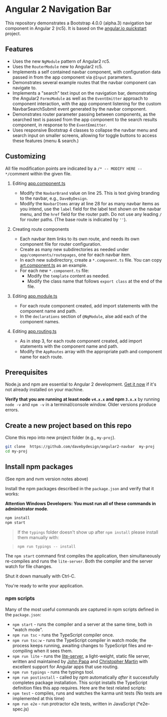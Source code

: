 # Angular 2 Navigation Bar
<!--
[![Build Status][travis-badge]][travis-badge-url]
-->
This repository demonstrates a Bootstrap 4.0.0 (alpha.3) navigation bar component in Angular 2 (rc5).  It is based on the  [angular.io quickstart](https://angular.io/docs/ts/latest/quickstart.html) project.



## Features
* Uses the new `NgModule` pattern of Angular2 rc5.
* Uses the `RouterModule` new to Angular2 rc5.
* Implements a self contained navbar component, with configuration data passed in from the app component via `@Input` parameters.
* Demonstrates several example routes that the navbar component can navigate to.
* Implements a "search" text input on the navigation bar, demonstrating the Angular2 `FormsModule` as well as the `EventEmitter` approach to component interaction, with the app component listening for the custom NavbarSearchSubmit event generated by the navbar component.
* Demonstrates router parameter passing between components, as the searched text is passed from the app component to the search results component, in response to the `EventEmmitter`.
* Uses responsive Bootstrap 4 classes to collapse the navbar menu and search input on smaller screens, allowing for toggle buttons to access these features (menu & search.)

## Customizing
All file modification points are indicated by a `/* -- MODIFY HERE -- */`comment within the given file.

1. Editing [app.component.ts](https://github.com/davebydesign/angular2_quickstart_rc5/blob/master/app/app.component.ts)
   * Modify the `NavbarBrand` value on line 25. This is text giving branding to the navbar, e.g., `DaveByDesign`.
   * Modify the `NavbarItems` array at line 28 for as many navbar items as you intend, use the `label` field for the label text shown on the navbar menu, and the `href` field for the router path. Do not use any leading `/` for router paths. (The base route is indicated by `''`).

2. Creating route components
   * Each navbar item links to its own route, and needs its own component file for router configuration.
   * Create as many new subdirectories as needed under `app/components/routepages`, one for each navbar item.
   * In each new subdirectory, create a `*.component.ts` file. You can copy [art.component.ts](https://github.com/davebydesign/angular2_quickstart_rc5/blob/master/app/components/routepages/art/art.component.ts) as an example.
   * For each new `*.component.ts` file:
      * Modify the `template` content as needed.
      * Modify the class name that follows `export class` at the end of the file.

3. Editing [app.module.ts](https://github.com/davebydesign/angular2_quickstart_rc5/blob/master/app/app.module.ts)
      * For each route component created, add import statements with the component name and path.
      * In the `declarations` section of `@NgModule`, alse add each of the component names.
      
4. Editing [app.routing.ts](https://github.com/davebydesign/angular2_quickstart_rc5/blob/master/app/app.routing.ts)
      * As in step 3, for each route component created, add import statements with the component name and path.
      * Modify the `AppRoutes` array with the appropriate path and component name for each route.

## Prerequisites
Node.js and npm are essential to Angular 2 development. <a href="https://docs.npmjs.com/getting-started/installing-node" target="_blank" title="Installing Node.js and updating npm"> Get it now</a> if it's not already installed on your machine.

**Verify that you are running at least node `v4.x.x` and npm `3.x.x`** by running `node -v` and `npm -v` in a terminal/console window. Older versions produce errors.

<!--
We recommend [nvm](https://github.com/creationix/nvm) for managing multiple versions of node and npm.
-->
## Create a new project based on this repo

Clone this repo into new project folder (e.g., `my-proj`).
```bash
git clone  https://github.com/davebydesign/angular2-navbar  my-proj
cd my-proj
```
<!--
We have no intention of updating the source on `angular/quickstart`.
Discard everything "git-like" by deleting the `.git` folder.
```bash
rm -rf .git  # non-Windows
rd .git /S/Q # windows
```

### Create a new git repo
You could [start writing code](#start-development) now and throw it all away when you're done.
If you'd rather preserve your work under source control, consider taking the following steps.

Initialize this project as a *local git repo* and make the first commit:
```bash
git init
git add .
git commit -m "Initial commit"
```

Create a *remote repository* for this project on the service of your choice.

Grab its address (e.g. *`https://github.com/<my-org>/my-proj.git`*) and push the *local repo* to the *remote*.
```bash
git remote add origin <repo-address>
git push -u origin master
```
-->
## Install npm packages

(See npm and nvm version notes above)

Install the npm packages described in the `package.json` and verify that it works:

**Attention Windows Developers:  You must run all of these commands in administrator mode**.

```bash
npm install
npm start
```

> If the `typings` folder doesn't show up after `npm install` please install them manually with:

> `npm run typings -- install`

The `npm start` command first compiles the application,
then simultaneously re-compiles and runs the `lite-server`.
Both the compiler and the server watch for file changes.

Shut it down manually with Ctrl-C.

You're ready to write your application.

### npm scripts

Many of the most useful commands are captured in npm scripts defined in the `package.json`:

* `npm start` - runs the compiler and a server at the same time, both in "watch mode".
* `npm run tsc` - runs the TypeScript compiler once.
* `npm run tsc:w` - runs the TypeScript compiler in watch mode; the process keeps running, awaiting changes to TypeScript files and re-compiling when it sees them.
* `npm run lite` - runs the [lite-server](https://www.npmjs.com/package/lite-server), a light-weight, static file server, written and maintained by
[John Papa](https://github.com/johnpapa) and
[Christopher Martin](https://github.com/cgmartin)
with excellent support for Angular apps that use routing.
* `npm run typings` - runs the typings tool.
* `npm run postinstall` - called by *npm* automatically *after* it successfully completes package installation. This script installs the TypeScript definition files this app requires.
Here are the test related scripts:
* `npm test` - compiles, runs and watches the karma unit tests (No tests are implemented at this time)
* `npm run e2e` - run protractor e2e tests, written in JavaScript (*e2e-spec.js)

<!--
## Testing

The QuickStart documentation doesn't discuss testing.
This repo adds both karma/jasmine unit test and protractor end-to-end testing support.

These tools are configured for specific conventions described below.

*It is unwise and rarely possible to run the application, the unit tests, and the e2e tests at the same time.
We recommend that you shut down one before starting another.*

### Unit Tests
TypeScript unit-tests are usually in the `app` folder. Their filenames must end in `.spec`.

Look for the example `app/app.component.spec.ts`.
Add more `.spec.ts` files as you wish; we configured karma to find them.

Run it with `npm test`

That command first compiles the application, then simultaneously re-compiles and runs the karma test-runner.
Both the compiler and the karma watch for (different) file changes.

Shut it down manually with Ctrl-C.

Test-runner output appears in the terminal window.
We can update our app and our tests in real-time, keeping a weather eye on the console for broken tests.
Karma is occasionally confused and it is often necessary to shut down its browser or even shut the command down (Ctrl-C) and
restart it. No worries; it's pretty quick.

The `HTML-Reporter` is also wired in. That produces a prettier output; look for it in `~_test-output/tests.html`.

### End-to-end (E2E) Tests

E2E tests are in the `e2e` directory, side by side with the `app` folder.
Their filenames must end in `.e2e-spec.ts`.

Look for the example `e2e/app.e2e-spec.ts`.
Add more `.e2e-spec.js` files as you wish (although one usually suffices for small projects);
we configured protractor to find them.

Thereafter, run them with `npm run e2e`.

That command first compiles, then simultaneously starts the Http-Server at `localhost:8080`
and launches protractor.  

The pass/fail test results appear at the bottom of the terminal window.
A custom reporter (see `protractor.config.js`) generates a  `./_test-output/protractor-results.txt` file
which is easier to read; this file is excluded from source control.

Shut it down manually with Ctrl-C.

[travis-badge]: https://travis-ci.org/angular/quickstart.svg?branch=master
[travis-badge-url]: https://travis-ci.org/angular/quickstart
-->
